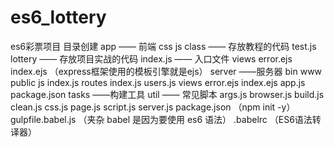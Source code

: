 # es6_lottery
es6彩票项目
目录创建
app —— 前端
	css
	js
		class —— 存放教程的代码
			test.js
		lottery —— 存放项目实战的代码
		index.js —— 入口文件
	views
		error.ejs
		index.ejs （express框架使用的模板引擎就是ejs）
server ——服务器
	bin
		www
	public
		js
			index.js
	routes
		index.js
		users.js
	views
		error.ejs
		index.ejs
	app.js
	package.json
tasks ——构建工具
	util —— 常见脚本
		args.js
	browser.js
	build.js
	clean.js
	css.js
	page.js
	script.js
	server.js
package.json （npm init -y）
gulpfile.babel.js （夹杂 babel 是因为要使用 es6 语法）
.babelrc （ES6语法转译器）
